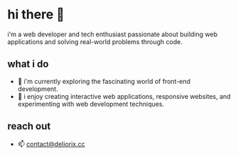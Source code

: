 # hi there 👋

i'm a web developer and tech enthusiast passionate about building web applications and solving real-world problems through code.

## what i do

- 🔭 i'm currently exploring the fascinating world of front-end development.
- 🌱 i enjoy creating interactive web applications, responsive websites, and experimenting with web development techniques.

## reach out

- 📫 contact@deliorix.cc

